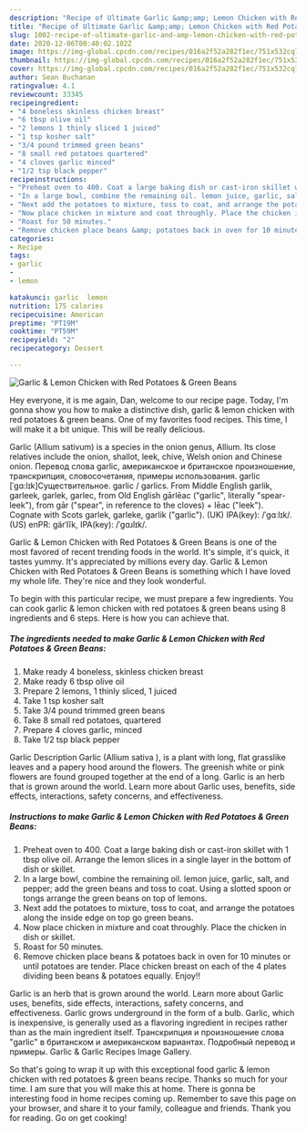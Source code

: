 ```yaml
---
description: "Recipe of Ultimate Garlic &amp;amp; Lemon Chicken with Red Potatoes &amp;amp; Green Beans"
title: "Recipe of Ultimate Garlic &amp;amp; Lemon Chicken with Red Potatoes &amp;amp; Green Beans"
slug: 1002-recipe-of-ultimate-garlic-and-amp-lemon-chicken-with-red-potatoes-and-amp-green-beans
date: 2020-12-06T00:40:02.102Z
image: https://img-global.cpcdn.com/recipes/016a2f52a282f1ec/751x532cq70/garlic-lemon-chicken-with-red-potatoes-green-beans-recipe-main-photo.jpg
thumbnail: https://img-global.cpcdn.com/recipes/016a2f52a282f1ec/751x532cq70/garlic-lemon-chicken-with-red-potatoes-green-beans-recipe-main-photo.jpg
cover: https://img-global.cpcdn.com/recipes/016a2f52a282f1ec/751x532cq70/garlic-lemon-chicken-with-red-potatoes-green-beans-recipe-main-photo.jpg
author: Sean Buchanan
ratingvalue: 4.1
reviewcount: 33345
recipeingredient:
- "4 boneless skinless chicken breast"
- "6 tbsp olive oil"
- "2 lemons 1 thinly sliced 1 juiced"
- "1 tsp kosher salt"
- "3/4 pound trimmed green beans"
- "8 small red potatoes quartered"
- "4 cloves garlic minced"
- "1/2 tsp black pepper"
recipeinstructions:
- "Preheat oven to 400. Coat a large baking dish or cast-iron skillet with 1 tbsp olive oil. Arrange the lemon slices in a single layer in the bottom of dish or skillet."
- "In a large bowl, combine the remaining oil. lemon juice, garlic, salt, and pepper; add the green beans and toss to coat. Using a slotted spoon or tongs arrange the green beans on top of lemons."
- "Next add the potatoes to mixture, toss to coat, and arrange the potatoes along the inside edge on top go green beans."
- "Now place chicken in mixture and coat throughly. Place the chicken in dish or skillet."
- "Roast for 50 minutes."
- "Remove chicken place beans &amp; potatoes back in oven for 10 minutes or until potatoes are tender. Place chicken breast on each of the 4 plates dividing been beans &amp; potatoes equally. Enjoy!!"
categories:
- Recipe
tags:
- garlic
- 
- lemon

katakunci: garlic  lemon 
nutrition: 175 calories
recipecuisine: American
preptime: "PT19M"
cooktime: "PT59M"
recipeyield: "2"
recipecategory: Dessert

---
```



![Garlic &amp; Lemon Chicken with Red Potatoes &amp; Green Beans](https://img-global.cpcdn.com/recipes/016a2f52a282f1ec/751x532cq70/garlic-lemon-chicken-with-red-potatoes-green-beans-recipe-main-photo.jpg)

Hey everyone, it is me again, Dan, welcome to our recipe page. Today, I'm gonna show you how to make a distinctive dish, garlic &amp; lemon chicken with red potatoes &amp; green beans. One of my favorites food recipes. This time, I will make it a bit unique. This will be really delicious.

Garlic (Allium sativum) is a species in the onion genus, Allium. Its close relatives include the onion, shallot, leek, chive, Welsh onion and Chinese onion. Перевод слова garlic, американское и британское произношение, транскрипция, словосочетания, примеры использования. garlic [ˈɡɑ:lɪk]Существительное. garlic / garlics. From Middle English garlik, garleek, garlek, garlec, from Old English gārlēac (&#34;garlic&#34;, literally &#34;spear-leek&#34;), from gār (&#34;spear&#34;, in reference to the cloves) + lēac (&#34;leek&#34;). Cognate with Scots garlek, garleke, garlik (&#34;garlic&#34;). (UK) IPA(key): /ˈɡɑːlɪk/. (US) enPR: gärˈlĭk, IPA(key): /ˈɡɑɹlɪk/.

Garlic &amp; Lemon Chicken with Red Potatoes &amp; Green Beans is one of the most favored of recent trending foods in the world. It's simple, it's quick, it tastes yummy. It's appreciated by millions every day. Garlic &amp; Lemon Chicken with Red Potatoes &amp; Green Beans is something which I have loved my whole life. They're nice and they look wonderful.


To begin with this particular recipe, we must prepare a few ingredients. You can cook garlic &amp; lemon chicken with red potatoes &amp; green beans using 8 ingredients and 6 steps. Here is how you can achieve that.

<!--inarticleads1-->

##### The ingredients needed to make Garlic &amp; Lemon Chicken with Red Potatoes &amp; Green Beans:

1. Make ready 4 boneless, skinless chicken breast
1. Make ready 6 tbsp olive oil
1. Prepare 2 lemons, 1 thinly sliced, 1 juiced
1. Take 1 tsp kosher salt
1. Take 3/4 pound trimmed green beans
1. Take 8 small red potatoes, quartered
1. Prepare 4 cloves garlic, minced
1. Take 1/2 tsp black pepper


Garlic Description Garlic (Allium sativa ), is a plant with long, flat grasslike leaves and a papery hood around the flowers. The greenish white or pink flowers are found grouped together at the end of a long. Garlic is an herb that is grown around the world. Learn more about Garlic uses, benefits, side effects, interactions, safety concerns, and effectiveness. 

<!--inarticleads2-->

##### Instructions to make Garlic &amp; Lemon Chicken with Red Potatoes &amp; Green Beans:

1. Preheat oven to 400. Coat a large baking dish or cast-iron skillet with 1 tbsp olive oil. Arrange the lemon slices in a single layer in the bottom of dish or skillet.
1. In a large bowl, combine the remaining oil. lemon juice, garlic, salt, and pepper; add the green beans and toss to coat. Using a slotted spoon or tongs arrange the green beans on top of lemons.
1. Next add the potatoes to mixture, toss to coat, and arrange the potatoes along the inside edge on top go green beans.
1. Now place chicken in mixture and coat throughly. Place the chicken in dish or skillet.
1. Roast for 50 minutes.
1. Remove chicken place beans &amp; potatoes back in oven for 10 minutes or until potatoes are tender. Place chicken breast on each of the 4 plates dividing been beans &amp; potatoes equally. Enjoy!!


Garlic is an herb that is grown around the world. Learn more about Garlic uses, benefits, side effects, interactions, safety concerns, and effectiveness. Garlic grows underground in the form of a bulb. Garlic, which is inexpensive, is generally used as a flavoring ingredient in recipes rather than as the main ingredient itself. Транскрипция и произношение слова &#34;garlic&#34; в британском и американском вариантах. Подробный перевод и примеры. Garlic &amp; Garlic Recipes Image Gallery. 

So that's going to wrap it up with this exceptional food garlic &amp; lemon chicken with red potatoes &amp; green beans recipe. Thanks so much for your time. I am sure that you will make this at home. There is gonna be interesting food in home recipes coming up. Remember to save this page on your browser, and share it to your family, colleague and friends. Thank you for reading. Go on get cooking!
